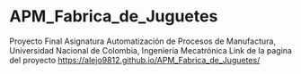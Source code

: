 # APM_Fabrica_de_Juguetes
Proyecto Final Asignatura Automatización de Procesos de Manufactura, Universidad Nacional de Colombia, Ingeniería Mecatrónica
Link de la pagina del proyecto
https://alejo9812.github.io/APM_Fabrica_de_Juguetes/
